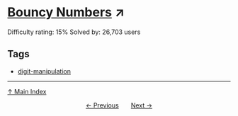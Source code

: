 # [Bouncy Numbers](https://projecteuler.net/problem=112) ↗️

Difficulty rating: 15%
Solved by: 26,703 users
## Tags

- [digit-manipulation](../tags/digit-manipulation.md)



---

[↑ Main Index](../README.md)


<div align=center><a href='111.md'>← Previous</a> &nbsp;&nbsp; &nbsp;&nbsp;  <a href='113.md'>Next →</a></div>
